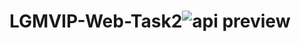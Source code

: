 # LGMVIP-Web-Task2![api preview](https://user-images.githubusercontent.com/98146489/190870570-f25821c9-bcb6-499c-9687-0a87a5b149b4.jpg)

